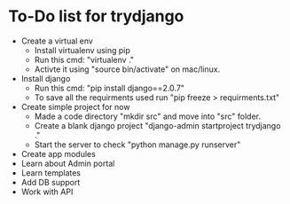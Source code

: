 # To-Do list for trydjango

* Create a virtual env
    - Install virtualenv using pip
    - Run this cmd: "virtualenv ."
    - Activte it using "source bin/activate" on mac/linux.
* Install django
    - Run this cmd: "pip install django==2.0.7"
    - To save all the requirments used run "pip freeze > requirments.txt"
* Create simple project for now
    - Made a code directory "mkdir src" and move into "src" folder.
    - Create a blank django project "django-admin startproject trydjango ."
    - Start the server to check "python manage.py runserver"
* Create app modules
* Learn about Admin portal
* Learn templates
* Add DB support
* Work with API